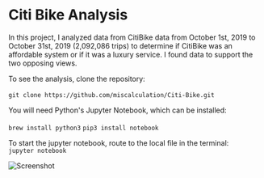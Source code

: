 
# Citi Bike Analysis

In this project, I analyzed data from CitiBike data from October 1st, 2019 to October 31st, 2019 (2,092,086 trips) to determine if CitiBike was an affordable system or if it was a luxury service. I found data to support the two opposing views. 

To see the analysis, clone the repository: <br><br>
```git clone https://github.com/miscalculation/Citi-Bike.git```
    
You will need Python's Jupyter Notebook, which can be installed:<br><br>
```brew install python3```
```pip3 install notebook```

To start the jupyter notebook, route to the local file in the terminal:<br>
```jupyter notebook```


![Screenshot](CitiBike_Map.png)    

